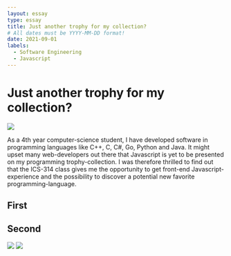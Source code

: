 ```yaml
---
layout: essay
type: essay
title: Just another trophy for my collection?
# All dates must be YYYY-MM-DD format!
date: 2021-09-01
labels:
  - Software Engineering
  - Javascript
---
```


# Just another trophy for my collection? 
<img class="ui tiny left circular floated image" src="../images/paintbrushes.jpg">

As a 4th year computer-science student, I have developed software in programming languages like C++, C, C#, Go, Python and Java. It might upset many web-developers out there that Javascript is yet to be presented on my programming trophy-collection. I was therefore thrilled to find out that the ICS-314 class gives me the opportunity to get front-end Javascript-experience and the possibility to discover a potential new favorite programming-language.  

## First 

## Second



<img class="ui tiny left circular floated image" src="../images/design-technology.jpg">

<img class="ui tiny left circular floated image" src="../images/software-code.jpg">



